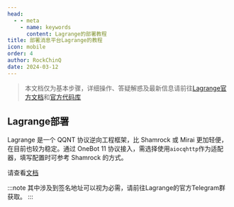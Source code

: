 ```yaml
---
head:
  - - meta
    - name: keywords
      content: Lagrange的部署教程
title: 部署消息平台Lagrange的教程
icon: mobile
order: 4
author: RockChinQ
date: 2024-03-12
---
```


> 本文档仅为基本步骤，详细操作、答疑解惑及最新信息请前往[Lagrange官方文档](https://lagrangedev.github.io/Lagrange.Doc/Lagrange.OneBot/Config/)和[官方代码库](https://github.com/LagrangeDev/Lagrange.Core)

## Lagrange部署

Lagrange 是一个 QQNT 协议逆向工程框架，比 Shamrock 或 Mirai 更加轻便，在目前也较为稳定。通过 OneBot 11 协议接入，需选择使用`aiocqhttp`作为适配器，填写配置时可参考 Shamrock 的方式。

请查看[文档](https://lagrangedev.github.io/Lagrange.Doc/Lagrange.OneBot/Config/)

:::note
其中涉及到签名地址可以视为必需，请前往Lagrange的官方Telegram群获取。
:::